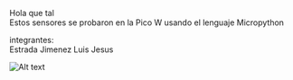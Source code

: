Hola que tal  
Estos sensores se probaron en la Pico W usando el lenguaje Micropython

integrantes:  
Estrada Jimenez Luis Jesus


![Alt text](https://github.com/JesusEstrad4/Sensores_Pico_W/blob/main/Imagenes_presentacion/Pico.jpg)
